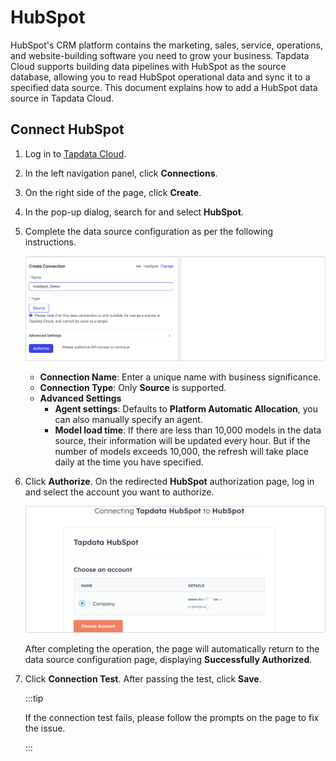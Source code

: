 # HubSpot

HubSpot's CRM platform contains the marketing, sales, service, operations, and website-building software you need to grow your business. Tapdata Cloud supports building data pipelines with HubSpot as the source database, allowing you to read HubSpot operational data and sync it to a specified data source. This document explains how to add a HubSpot data source in Tapdata Cloud.

## Connect HubSpot
1. Log in to [Tapdata Cloud](https://cloud.tapdata.io/).

2. In the left navigation panel, click **Connections**.

3. On the right side of the page, click **Create**.

4. In the pop-up dialog, search for and select **HubSpot**.

5. Complete the data source configuration as per the following instructions.

   ![HubSpot Connection Settings](../../images/hubspot_connection_setting.png)

   * **Connection Name**: Enter a unique name with business significance.
   * **Connection Type**: Only **Source** is supported.
   * **Advanced Settings**
     * **Agent settings**: Defaults to **Platform Automatic Allocation**, you can also manually specify an agent.
     * **Model load time**: If there are less than 10,000 models in the data source, their information will be updated every hour. But if the number of models exceeds 10,000, the refresh will take place daily at the time you have specified.

6. Click **Authorize**. On the redirected **HubSpot** authorization page, log in and select the account you want to authorize.

   ![Authorize HubSpot](../../images/connect_hubspot.png)

   After completing the operation, the page will automatically return to the data source configuration page, displaying **Successfully Authorized**.

7. Click **Connection Test**. After passing the test, click **Save**.

   :::tip

   If the connection test fails, please follow the prompts on the page to fix the issue.

   :::